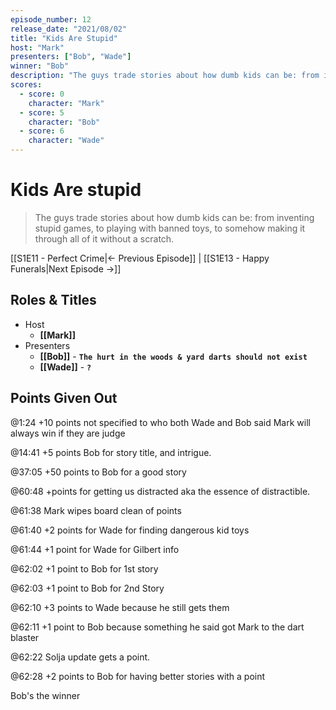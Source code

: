 ```yaml
---
episode_number: 12
release_date: "2021/08/02"
title: "Kids Are Stupid"
host: "Mark"
presenters: ["Bob", "Wade"]
winner: "Bob"
description: "The guys trade stories about how dumb kids can be: from inventing stupid games, to playing with banned toys, to somehow making it through all of it without a scratch."
scores:
  - score: 0
    character: "Mark"
  - score: 5
    character: "Bob"
  - score: 6
    character: "Wade"
---
```


# Kids Are stupid

> The guys trade stories about how dumb kids can be: from inventing stupid games, to playing with banned toys, to somehow making it through all of it without a scratch.

[[S1E11 - Perfect Crime|← Previous Episode]] | [[S1E13 - Happy Funerals|Next Episode →]]

## Roles & Titles

- Host
  - **[[Mark]]**
- Presenters
  - **[[Bob]]** - **`The hurt in the woods & yard darts should not exist`**
  - **[[Wade]]** - **`?`**

## Points Given Out

@1:24 +10 points not specified to who both Wade and Bob said Mark will always win if they are judge

@14:41 +5 points Bob for story title, and intrigue.

@37:05 +50 points to Bob for a good story

@60:48 +points for getting us distracted aka the essence of distractible.

@61:38 Mark wipes board clean of points

@61:40 +2 points for Wade for finding dangerous kid toys

@61:44 +1 point for Wade for Gilbert info

@62:02 +1 point to Bob for 1st story

@62:03 +1 point to Bob for 2nd Story

@62:10 +3 points to Wade because he still gets them

@62:11 +1 point to Bob because something he said got Mark to the dart blaster

@62:22 Solja update gets a point.

@62:28 +2 points to Bob for having better stories with a point

Bob's the winner
